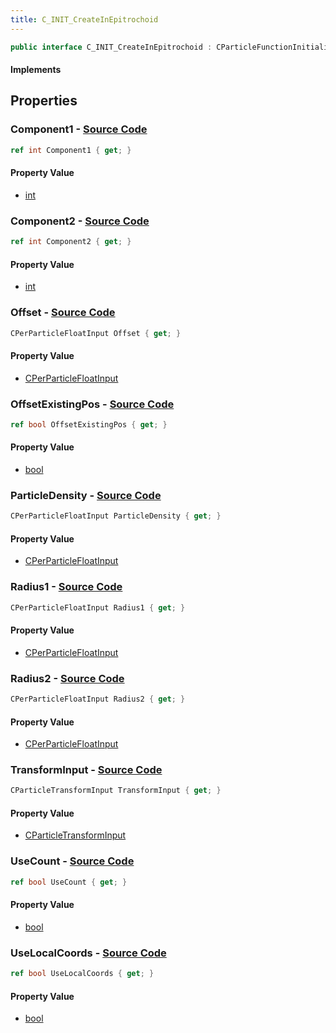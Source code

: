 ```yaml
---
title: C_INIT_CreateInEpitrochoid
---
```


```csharp
public interface C_INIT_CreateInEpitrochoid : CParticleFunctionInitializer, CParticleFunction, ISchemaClass<CParticleFunction>, ISchemaClass<CParticleFunctionInitializer>, ISchemaClass<C_INIT_CreateInEpitrochoid>, ISchemaField, ISchemaClass, INativeHandle
```

#### Implements

## Properties

### **Component1** - [Source Code](https://github.com/swiftly-solution/swiftlys2/blob/main/managed/src/SwiftlyS2.Generated/Schemas/Interfaces/C_INIT_CreateInEpitrochoid.cs#L16)

```csharp
ref int Component1 { get; }
```

#### Property Value

- [int](https://learn.microsoft.com/dotnet/api/system.int32)

### **Component2** - [Source Code](https://github.com/swiftly-solution/swiftlys2/blob/main/managed/src/SwiftlyS2.Generated/Schemas/Interfaces/C_INIT_CreateInEpitrochoid.cs#L18)

```csharp
ref int Component2 { get; }
```

#### Property Value

- [int](https://learn.microsoft.com/dotnet/api/system.int32)

### **Offset** - [Source Code](https://github.com/swiftly-solution/swiftlys2/blob/main/managed/src/SwiftlyS2.Generated/Schemas/Interfaces/C_INIT_CreateInEpitrochoid.cs#L24)

```csharp
CPerParticleFloatInput Offset { get; }
```

#### Property Value

- [CPerParticleFloatInput](/docs/api/shared/schemadefinitions/cperparticlefloatinput)

### **OffsetExistingPos** - [Source Code](https://github.com/swiftly-solution/swiftlys2/blob/main/managed/src/SwiftlyS2.Generated/Schemas/Interfaces/C_INIT_CreateInEpitrochoid.cs#L34)

```csharp
ref bool OffsetExistingPos { get; }
```

#### Property Value

- [bool](https://learn.microsoft.com/dotnet/api/system.boolean)

### **ParticleDensity** - [Source Code](https://github.com/swiftly-solution/swiftlys2/blob/main/managed/src/SwiftlyS2.Generated/Schemas/Interfaces/C_INIT_CreateInEpitrochoid.cs#L22)

```csharp
CPerParticleFloatInput ParticleDensity { get; }
```

#### Property Value

- [CPerParticleFloatInput](/docs/api/shared/schemadefinitions/cperparticlefloatinput)

### **Radius1** - [Source Code](https://github.com/swiftly-solution/swiftlys2/blob/main/managed/src/SwiftlyS2.Generated/Schemas/Interfaces/C_INIT_CreateInEpitrochoid.cs#L26)

```csharp
CPerParticleFloatInput Radius1 { get; }
```

#### Property Value

- [CPerParticleFloatInput](/docs/api/shared/schemadefinitions/cperparticlefloatinput)

### **Radius2** - [Source Code](https://github.com/swiftly-solution/swiftlys2/blob/main/managed/src/SwiftlyS2.Generated/Schemas/Interfaces/C_INIT_CreateInEpitrochoid.cs#L28)

```csharp
CPerParticleFloatInput Radius2 { get; }
```

#### Property Value

- [CPerParticleFloatInput](/docs/api/shared/schemadefinitions/cperparticlefloatinput)

### **TransformInput** - [Source Code](https://github.com/swiftly-solution/swiftlys2/blob/main/managed/src/SwiftlyS2.Generated/Schemas/Interfaces/C_INIT_CreateInEpitrochoid.cs#L20)

```csharp
CParticleTransformInput TransformInput { get; }
```

#### Property Value

- [CParticleTransformInput](/docs/api/shared/schemadefinitions/cparticletransforminput)

### **UseCount** - [Source Code](https://github.com/swiftly-solution/swiftlys2/blob/main/managed/src/SwiftlyS2.Generated/Schemas/Interfaces/C_INIT_CreateInEpitrochoid.cs#L30)

```csharp
ref bool UseCount { get; }
```

#### Property Value

- [bool](https://learn.microsoft.com/dotnet/api/system.boolean)

### **UseLocalCoords** - [Source Code](https://github.com/swiftly-solution/swiftlys2/blob/main/managed/src/SwiftlyS2.Generated/Schemas/Interfaces/C_INIT_CreateInEpitrochoid.cs#L32)

```csharp
ref bool UseLocalCoords { get; }
```

#### Property Value

- [bool](https://learn.microsoft.com/dotnet/api/system.boolean)

